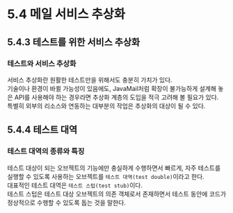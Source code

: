 # 5.4 메일 서비스 추상화

## 5.4.3 테스트를 위한 서비스 추상화

### 테스트와 서비스 추상화

서비스 추상화란 원활한 테스트만을 위해서도 충분히 가치가 있다.  
기술이나 환경이 바뀔 가능성이 있음에도, JavaMail처럼 확장이 불가능하게 설계해 놓은 API를 사용해야 하는 경우라면 추상화 계층의 도입을 적극 고려해 볼 필요가 있다.  
특별히 외부의 리소스와 연동하는 대부분의 작업은 추상화의 대상이 될 수 있다.

## 5.4.4 테스트 대역

### 테스트 대역의 종류와 특징

테스트 대상이 되는 오브젝트의 기능에만 충실하게 수행하면서 빠르게, 자주 테스트를 실행할 수 있도록 사용하는 오브젝트를 `테스트 대역(test double)`이라고 한다.  
대표적인 테스트 대역은 `테스트 스텁(test stub)`이다.  
테스트 스텁은 테스트 대상 오브젝트의 의존 객체로서 존재하면서 테스트 동안에 코드가 정상적으로 수행할 수 있도록 돕는 것을 말한다.
